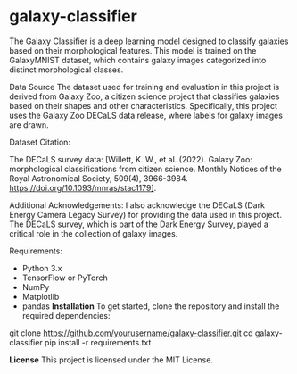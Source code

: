 # galaxy-classifier
The Galaxy Classifier is a deep learning model designed to classify galaxies based on their morphological features. This model is trained on the GalaxyMNIST dataset, which contains galaxy images categorized into distinct morphological classes. 

Data Source
The dataset used for training and evaluation in this project is derived from Galaxy Zoo, a citizen science project that classifies galaxies based on their shapes and other characteristics. Specifically, this project uses the Galaxy Zoo DECaLS data release, where labels for galaxy images are drawn.

Dataset Citation:

The DECaLS survey data: [Willett, K. W., et al. (2022). Galaxy Zoo: morphological classifications from citizen science. Monthly Notices of the Royal Astronomical Society, 509(4), 3966-3984. https://doi.org/10.1093/mnras/stac1179].

Additional Acknowledgements: I also acknowledge the DECaLS (Dark Energy Camera Legacy Survey) for providing the data used in this project. The DECaLS survey, which is part of the Dark Energy Survey, played a critical role in the collection of galaxy images.

Requirements:
- Python 3.x
- TensorFlow or PyTorch
- NumPy
- Matplotlib
- pandas
**Installation**
To get started, clone the repository and install the required dependencies:

git clone https://github.com/yourusername/galaxy-classifier.git
cd galaxy-classifier
pip install -r requirements.txt

**License**
This project is licensed under the MIT License.
